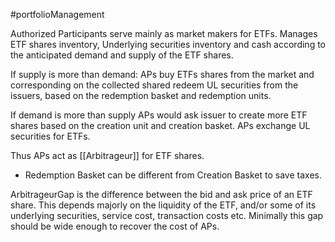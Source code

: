 #portfolioManagement 

Authorized Participants serve mainly as market makers for ETFs.
Manages ETF shares inventory, Underlying securities inventory and cash according to the anticipated demand and supply of the ETF shares. 

If supply is more than demand: 
	APs buy ETFs shares from the market and corresponding on the collected shared redeem UL securities from the issuers, based on the redemption basket and redemption units. 

If demand is more than supply 
	APs would ask issuer to create more ETF shares based on the creation unit and creation basket. APs exchange UL securities for ETFs.

Thus APs act as [[Arbitrageur]] for ETF shares. 

- Redemption Basket can be different from Creation Basket to save taxes. 

ArbitrageurGap is the difference between the bid and ask price of an ETF share. 
This depends majorly on the liquidity of the ETF, and/or some of its underlying securities, service cost, transaction costs etc. 
Minimally this gap should be wide enough to recover the cost of APs. 
